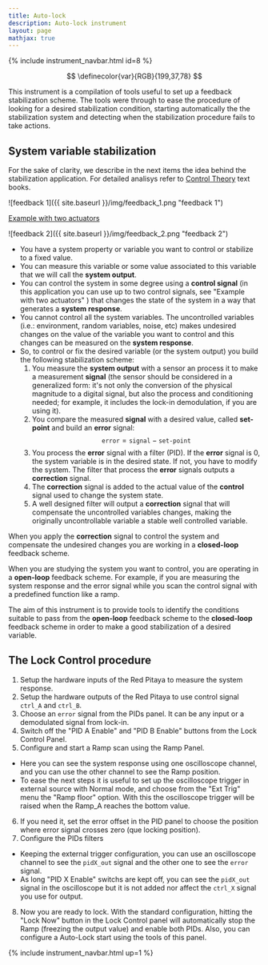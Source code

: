 ```yaml
---
title: Auto-lock
description: Auto-lock instrument
layout: page
mathjax: true
---
```


{% include instrument_navbar.html id=8 %}

$$
\definecolor{var}{RGB}{199,37,78}
$$

This instrument is a compilation of tools useful to set up a feedback
stabilization scheme. The tools were through to ease the procedure of
looking for a desired stabilization condition, starting automatically the
the stabilization system and detecting when the stabilization procedure fails
to take actions.

## System variable stabilization

For the sake of clarity, we describe in the next items the idea behind the
stabilization application. For detailed analisys refer to [Control Theory](https://en.wikipedia.org/wiki/Control_theory) text books.

![feedback 1]({{ site.baseurl }}/img/feedback_1.png "feedback 1")

<a data-toggle="collapse" href="#feedback_2_actuators" aria-expanded="false" aria-controls="feedback_2_actuators">Example with two actuators <span class="caret"></span></a>

<div id="feedback_2_actuators" class="collapse" markdown="1">
![feedback 2]({{ site.baseurl }}/img/feedback_2.png "feedback 2")
</div>

* You have a system property or variable you want to control or stabilize to a fixed value.
* You can measure this variable or some value associated to this variable that
we will call the **system output**.
* You can control the system in some degree using a **control signal** (in this application
  you can use up to two control signals, see "Example with two actuators" ) that changes the state of the system in a way that generates a **system response**.
* You cannot control all the system variables. The uncontrolled variables (i.e.: environment,
  random variables, noise, etc) makes undesired changes on the value of the variable you
  want to control and this changes can be measured on the **system response**.
* So, to control or fix the desired variable (or the system output) you build the following stabilization scheme:
  1. You measure the **system output** with a sensor an process it to make a measurement **signal**
     (the sensor should be considered in a generalized form: it's not only the conversion of the
     physical magnitude to a digital signal, but also the process and conditioning needed; for example,
     it includes the lock-in demodulation, if you are using it).
  2. You compare the measured **signal** with a desired value, called **set-point** and
     build an **error** signal: $$ \texttt{error} = \texttt{signal} \; - \; \texttt{set-point} $$
  3. You process the **error** signal with a filter (PID). If the **error** signal is 0, the system
     variable is in the desired state. If not, you have to modify the system. The filter that
     process the **error** signals outputs a **correction** signal.
  4. The **correction** signal is added to the actual value of the **control** signal used
     to change the system state.
  5. A well designed filter will output a **correction** signal that will compensate the
     uncontrolled variables changes, making the originally uncontrollable variable a stable well
     controlled variable.


When you apply the **correction** signal to control the system and compensate the undesired
changes you are working in a **closed-loop** feedback scheme.

When you are studying the system you want to control, you are operating in a **open-loop** feedback
scheme. For example, if you are measuring the system response and the error signal while
you scan the control signal with a predefined function like a ramp.

The aim of this instrument is to provide tools to identify the conditions suitable
to pass from the **open-loop** feedback scheme to the **closed-loop** feedback scheme in order to
make a good stabilization of a desired variable.

## The Lock Control procedure

1. Setup the hardware inputs of the Red Pitaya to measure the system response.
2. Setup the hardware outputs of the Red Pitaya to use control signal `ctrl_A`
and `ctrl_B`.
3. Choose an `error` signal from the PIDs panel. It can be any input or a demodulated signal from lock-in.
4. Switch off the "PID A Enable" and  "PID B Enable" buttons from the Lock Control Panel.
5. Configure and start a Ramp scan using the Ramp Panel.
  * Here you can see the system response using one oscilloscope channel, and you can use
    the other channel to see the Ramp position.
  * To ease the next steps it is useful to set up the oscilloscope trigger in external source
    with Normal mode, and choose from the "Ext Trig" menu the "Ramp floor" option. With this
    the oscilloscope trigger will be raised when the Ramp_A reaches the bottom value.
6. If you need it, set the error offset in the PID panel to choose the position where
   error signal crosses zero (que locking position).
7. Configure the PIDs filters
  * Keeping the external trigger configuration, you can use an oscilloscope channel to
    see the `pidX_out` signal and the other one to see the `error` signal.
  * As long  "PID X Enable" switchs are kept off, you can see the `pidX_out` signal in the
    oscilloscope but it is not added nor affect the `ctrl_X` signal you use for output.
8. Now you are ready to lock. With the standard configuration, hitting the "Lock Now" button
   in the Lock Control panel will automatically stop the Ramp (freezing the output value)
   and enable both PIDs. Also, you can configure a Auto-Lock start using the tools of this panel.






{% include instrument_navbar.html up=1 %}
